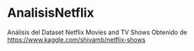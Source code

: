 # AnalisisNetflix
Análisis del Dataset Netflix Movies and TV Shows
Obtenido de https://www.kaggle.com/shivamb/netflix-shows
